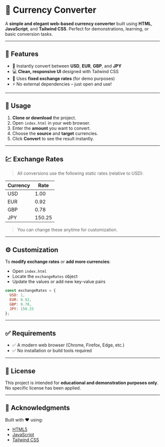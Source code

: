 # 💱 Currency Converter

A **simple and elegant web-based currency converter** built using **HTML**, **JavaScript**, and **Tailwind CSS**. Perfect for demonstrations, learning, or basic conversion tasks.

---

## 🌟 Features

* 🔄 Instantly convert between **USD**, **EUR**, **GBP**, and **JPY**
* 💻 **Clean, responsive UI** designed with Tailwind CSS
* 🧮 Uses **fixed exchange rates** (for demo purposes)
* ⚡ No external dependencies – just open and use!

---

## 🚀 Usage

1. **Clone or download** the project.
2. Open `index.html` in your web browser.
3. Enter the **amount** you want to convert.
4. Choose the **source** and **target** currencies.
5. Click **Convert** to see the result instantly.

---

## 💹 Exchange Rates

> All conversions use the following static rates (relative to USD):

| Currency | Rate   |
| -------- | ------ |
| USD      | 1.00   |
| EUR      | 0.92   |
| GBP      | 0.78   |
| JPY      | 150.25 |

> You can change these anytime for customization.

---

## ⚙️ Customization

To **modify exchange rates** or **add more currencies**:

* Open `index.html`
* Locate the `exchangeRates` object
* Update the values or add new key-value pairs

```javascript
const exchangeRates = {
  USD: 1,
  EUR: 0.92,
  GBP: 0.78,
  JPY: 150.25
};
```

---

## ✅ Requirements

* ✅ A modern web browser (Chrome, Firefox, Edge, etc.)
* ✅ No installation or build tools required

---

## 📄 License

This project is intended for **educational and demonstration purposes only**.
No specific license has been applied.

---

## 🙌 Acknowledgments

Built with ❤️ using:

* [HTML5](https://developer.mozilla.org/en-US/docs/Web/Guide/HTML/HTML5)
* [JavaScript](https://developer.mozilla.org/en-US/docs/Web/JavaScript)
* [Tailwind CSS](https://tailwindcss.com/)
